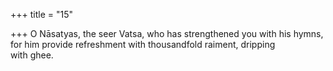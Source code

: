 +++
title = "15"

+++
O Nāsatyas, the seer Vatsa, who has strengthened you with his hymns, for him provide refreshment with thousandfold raiment, dripping  
with ghee.  